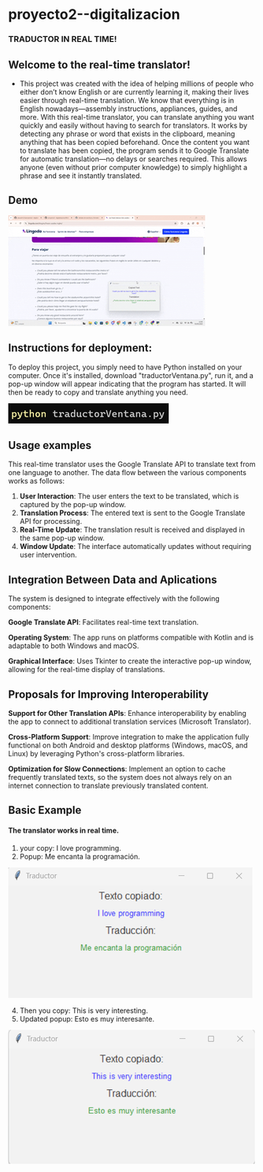 # proyecto2--digitalizacion

### TRADUCTOR IN REAL TIME!

## Welcome to the real-time translator!
- This project was created with the idea of helping millions of people who either don’t know English or are currently learning it, making their lives easier through real-time translation.
We know that everything is in English nowadays—assembly instructions, appliances, guides, and more. With this real-time translator, you can translate anything you want quickly and easily without having to search for translators.
It works by detecting any phrase or word that exists in the clipboard, meaning anything that has been copied beforehand. Once the content you want to translate has been copied, the program sends it to Google Translate for automatic translation—no delays or searches required. This allows anyone (even without prior computer knowledge) to simply highlight a phrase and see it instantly translated.

## Demo
![alt text](./images/demo1.gif)

## Instructions for deployment:
To deploy this project, you simply need to have Python installed on your computer. Once it's installed, download "traductorVentana.py", run it, and a pop-up window will appear indicating that the program has started. It will then be ready to copy and translate anything you need.

![alt text](./images/image4.png)

## Usage examples
This real-time translator uses the Google Translate API to translate text from one language to another. The data flow between the various components works as follows:
1. **User Interaction**: The user enters the text to be translated, which is captured by the pop-up window.
2. **Translation Process**: The entered text is sent to the Google Translate API for processing.
3. **Real-Time Update**: The translation result is received and displayed in the same pop-up window.
4. **Window Update**: The interface automatically updates without requiring user intervention.


## Integration Between Data and Aplications
The system is designed to integrate effectively with the following components:

**Google Translate API**: Facilitates real-time text translation.

**Operating System**: The app runs on platforms compatible with Kotlin and is adaptable to both Windows and macOS.

**Graphical Interface**: Uses Tkinter to create the interactive pop-up window, allowing for the real-time display of translations.

## Proposals for Improving Interoperability
**Support for Other Translation APIs**: Enhance interoperability by enabling the app to connect to additional translation services (Microsoft Translator).

**Cross-Platform Support**: Improve integration to make the application fully functional on both Android and desktop platforms (Windows, macOS, and Linux) by leveraging Python's cross-platform libraries.

**Optimization for Slow Connections**: Implement an option to cache frequently translated texts, so the system does not always rely on an internet connection to translate previously translated content.

## Basic Example
#### The translator works in real time.
1. your copy: I love programming.
2. Popup: Me encanta la programación.
   
![alt text](./images/image2.png)

4. Then you copy: This is very interesting.
5. Updated popup: Esto es muy interesante.

![alt text](./images/image3.png)


